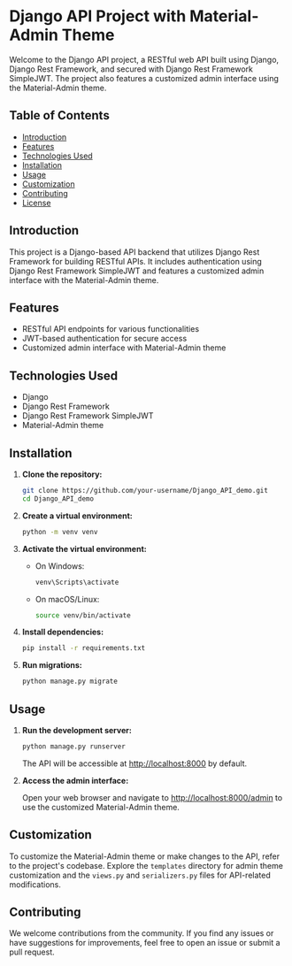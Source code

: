 # Django API Project with Material-Admin Theme

Welcome to the Django API project, a RESTful web API built using Django, Django Rest Framework, and secured with Django Rest Framework SimpleJWT. The project also features a customized admin interface using the Material-Admin theme.

## Table of Contents
- [Introduction](#introduction)
- [Features](#features)
- [Technologies Used](#technologies-used)
- [Installation](#installation)
- [Usage](#usage)
- [Customization](#customization)
- [Contributing](#contributing)
- [License](#license)

## Introduction

This project is a Django-based API backend that utilizes Django Rest Framework for building RESTful APIs. It includes authentication using Django Rest Framework SimpleJWT and features a customized admin interface with the Material-Admin theme.

## Features

- RESTful API endpoints for various functionalities
- JWT-based authentication for secure access
- Customized admin interface with Material-Admin theme

## Technologies Used

- Django
- Django Rest Framework
- Django Rest Framework SimpleJWT
- Material-Admin theme

## Installation

1. **Clone the repository:**

    ```bash
    git clone https://github.com/your-username/Django_API_demo.git
    cd Django_API_demo
    ```

2. **Create a virtual environment:**

    ```bash
    python -m venv venv
    ```

3. **Activate the virtual environment:**

    - On Windows:

      ```bash
      venv\Scripts\activate
      ```

    - On macOS/Linux:

      ```bash
      source venv/bin/activate
      ```

4. **Install dependencies:**

    ```bash
    pip install -r requirements.txt
    ```

5. **Run migrations:**

    ```bash
    python manage.py migrate
    ```

## Usage

1. **Run the development server:**

    ```bash
    python manage.py runserver
    ```

    The API will be accessible at [http://localhost:8000](http://localhost:8000) by default.

2. **Access the admin interface:**

    Open your web browser and navigate to [http://localhost:8000/admin](http://localhost:8000/admin) to use the customized Material-Admin theme.

## Customization

To customize the Material-Admin theme or make changes to the API, refer to the project's codebase. Explore the `templates` directory for admin theme customization and the `views.py` and `serializers.py` files for API-related modifications.

## Contributing

We welcome contributions from the community. If you find any issues or have suggestions for improvements, feel free to open an issue or submit a pull request.
